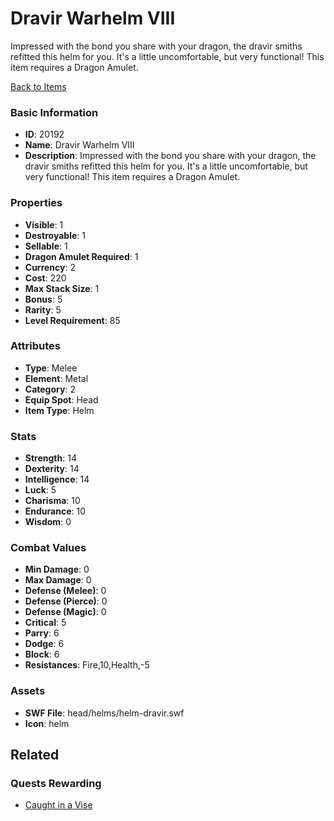 # Dravir Warhelm VIII

Impressed with the bond you share with your dragon, the dravir smiths refitted this helm for you. It's a little uncomfortable, but very functional! This item requires a Dragon Amulet.

[Back to Items](../items.md)

### Basic Information

- **ID**: 20192
- **Name**: Dravir Warhelm VIII
- **Description**: Impressed with the bond you share with your dragon, the dravir smiths refitted this helm for you. It&#039;s a little uncomfortable, but very functional! This item requires a Dragon Amulet.

### Properties

- **Visible**: 1
- **Destroyable**: 1
- **Sellable**: 1
- **Dragon Amulet Required**: 1
- **Currency**: 2
- **Cost**: 220
- **Max Stack Size**: 1
- **Bonus**: 5
- **Rarity**: 5
- **Level Requirement**: 85

### Attributes

- **Type**: Melee
- **Element**: Metal
- **Category**: 2
- **Equip Spot**: Head
- **Item Type**: Helm

### Stats

- **Strength**: 14
- **Dexterity**: 14
- **Intelligence**: 14
- **Luck**: 5
- **Charisma**: 10
- **Endurance**: 10
- **Wisdom**: 0

### Combat Values

- **Min Damage**: 0
- **Max Damage**: 0
- **Defense (Melee)**: 0
- **Defense (Pierce)**: 0
- **Defense (Magic)**: 0
- **Critical**: 5
- **Parry**: 6
- **Dodge**: 6
- **Block**: 6
- **Resistances**: Fire,10,Health,-5

### Assets

- **SWF File**: head/helms/helm-dravir.swf
- **Icon**: helm

## Related

### Quests Rewarding

- [Caught in a Vise](../quests/1813-caught-in-a-vise.md)

